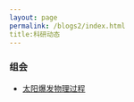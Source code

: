 ```yaml
---
layout: page
permalink: /blogs2/index.html
title:科研动态
---
```


### 组会

- [太阳爆发物理过程](https://newborn668.github.io/blogs2/news)<br>